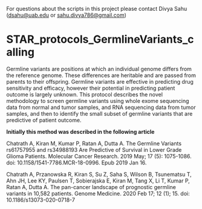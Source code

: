 For questions about the scripts in this project please contact Divya Sahu (dsahu@uab.edu or sahu.divya786@gmail.com)

# STAR_protocols_GermlineVariants_calling

Germline variants are positions at which an individual genome differs from the reference genome. These differences are heritable and are passed from parents to their offspring. Germline variants are effective in predicting drug sensitivity and efficacy, however their potential in predicting patient outcome is largely unknown. This protocol describes the novel methodology to screen germline variants using whole exome sequencing data from normal and tumor samples, and RNA sequencing data from tumor samples, and then to identify the small subset of germline variants that are predictive of patient outcome.


**Initially this method was described in the following article**

Chatrath A, Kiran M, Kumar P, Ratan A, Dutta A. The Germline Variants rs61757955 and rs34988193 Are Predictive of Survival in Lower Grade Glioma Patients. Molecular Cancer Research. 2019 May; 17 (5): 1075-1086. doi: 10.1158/1541-7786.MCR-18-0996. Epub 2019 Jan 16.

Chatrath A, Przanowska R, Kiran S, Su Z, Saha S, Wilson B, Tsunematsu T, Ahn JH, Lee KY, Paulsen T, Sobierajska E, Kiran M, Tang X, Li T, Kumar P, Ratan A, Dutta A. The pan-cancer landscape of prognostic germline variants in 10,582 patients. Genome Medicine. 2020 Feb 17; 12 (1); 15. doi: 10.1186/s13073-020-0718-7




